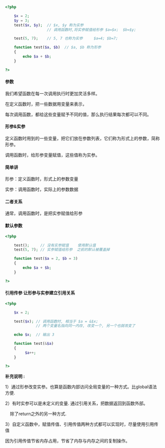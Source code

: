 ```php
<?php

    $x = 2; 
    $y = 3;
    test($x, $y);  // $x, $y 称为实参   
                   // 调用函数时,将实参赋值给形参 $a=$x;  $b=$y;

    test(5, 7);    // 5, 7 也称为实参     $a=4; $b=7;

    function test($a, $b)  // $a, $b 称为形参
    {
        echo $a + $b;
    }

?>
```

#### 参数

我们希望函数在每一次调用执行时更加灵活多样。

在定义函数时，把一些数据用变量来表示，

每次调用函数，都给这些变量赋予不同的值，那么执行结果每次都可以不同。

#### 形参&实参

定义函数时用到的一些变量，把它们放在参数列表，它们称为形式上的参数，简称形参。

调用函数时，给形参变量赋值，这些值称为实参。

#### 简单讲

形参：定义函数时，形式上的参数变量

实参：调用函数时，实际上的参数数据

#### 二者关系

通常，调用函数时，是把实参赋值给形参

#### 默认参数

```php
<?php

    test();     // 没有实参赋值    使用默认值
    test(5, 7); // 实参赋值给形参  之前的默认被覆盖掉

    function test($a = 2, $b = 3)
    {
        echo $a + $b;
    }

?>
```

#### 引用传参     让形参与实参建立引用关系

```php
<?php

    $x = 2;

    test($x); // 调用函数时, 相当于 $a = &$x;
              // 两个变量名指向同一内存, 改变一个, 另一个也就改变了

    echo $x;  // 输出 3

    function test(&$a)
    {
         $a++;   
    }

?>
```

**补充说明 :**

1）通过形参改变实参。也算是函数内部访问全局变量的一种方式。比global语法方便.

2）有时实参可以是未定义的变量. 通过引用关系，把数据返回到函数外部。

 &nbsp;&nbsp;&nbsp;除了return之外的另一种方式.

3）自定义函数中，赋值传值、引用传值两种方式都可以实现时，尽量使用引用传值

因为引用传值节省内存占用，节省了内存与内存之间的复制操作。

